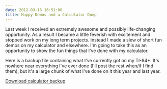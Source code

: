 ```yaml
---
date: 2012-03-16 16:51:06
title: Happy Demos and a Calculator Dump
---
```


Last week I received an extremely awesome and possibly life-changing opportunity. As a result I became a little feverish with excitement and stopped work on my long term projects. Instead I made a slew of short fun demos on my calculator and elsewhere. I'm going to take this as an opportunity to show the fun things that I've done with my calculator.

Here is a backup file containing what I've currently got on my TI-84+. It's nowhere near everything I've ever done (I'll post the rest when/if I find them), but it's a large chunk of what I've done on it this year and last year.

[Download calculator backup](http://www.hackniac.com/blog/wp-content/uploads/2012/04/calc_all_4-9-12.zip)
